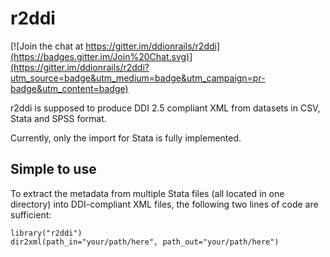 r2ddi
=====

[![Join the chat at https://gitter.im/ddionrails/r2ddi](https://badges.gitter.im/Join%20Chat.svg)](https://gitter.im/ddionrails/r2ddi?utm_source=badge&utm_medium=badge&utm_campaign=pr-badge&utm_content=badge)

r2ddi is supposed to produce DDI 2.5 compliant XML from datasets in CSV,
Stata and SPSS format.

Currently, only the import for Stata is fully implemented.

Simple to use
-------------

To extract the metadata from multiple Stata files (all located in one
directory) into DDI-compliant XML files, the following two lines of
code are sufficient:

    library("r2ddi")
    dir2xml(path_in="your/path/here", path_out="your/path/here")
